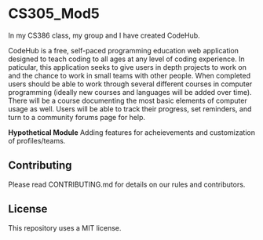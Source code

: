 # CS305_Mod5 #
In my CS386 class, my group and I have created CodeHub. <br>

CodeHub is a free, self-paced programming education web application designed to teach coding to all ages at any level of coding experience. In paticular, this application seeks to give users in depth projects to work on and the chance to work in small teams with other people. When completed users should be able to work through several different courses in computer programming (ideally new courses and languages will be added over time). There will be a course documenting the most basic elements of computer usage as well. Users will be able to track their progress, set reminders, and turn to a community forums page for help.

**Hypothetical Module**
Adding features for acheievements and customization of profiles/teams.

## Contributing ##
Please read CONTRIBUTING.md for details on our rules and contributors.

## License ##
This repository uses a MIT license.
